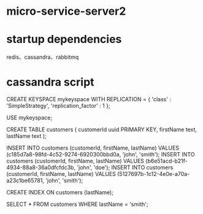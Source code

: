 # micro-service-server2

# startup dependencies
redis、cassandra、rabbitmq

# cassandra script
CREATE KEYSPACE mykeyspace WITH REPLICATION = { 'class' : 'SimpleStrategy', 'replication_factor' : 1 };

USE mykeyspace;

CREATE TABLE customers (
  customerId uuid PRIMARY KEY,
  firstName text,
  lastName text
);

INSERT INTO customers (customerId,  firstName, lastName) VALUES (c185d7a8-98fd-4c52-9274-6920300bbd0a, 'john', 'smith');
INSERT INTO customers (customerId,  firstName, lastName) VALUES (b6e51acd-b21f-4934-88a8-36a0dfcfdc3b, 'john', 'doe');
INSERT INTO customers (customerId,  firstName, lastName) VALUES (5127697b-1c12-4e0e-a70a-a23c1be65781, 'john', 'smith');

CREATE INDEX ON customers (lastName);

SELECT * FROM customers WHERE lastName = 'smith';